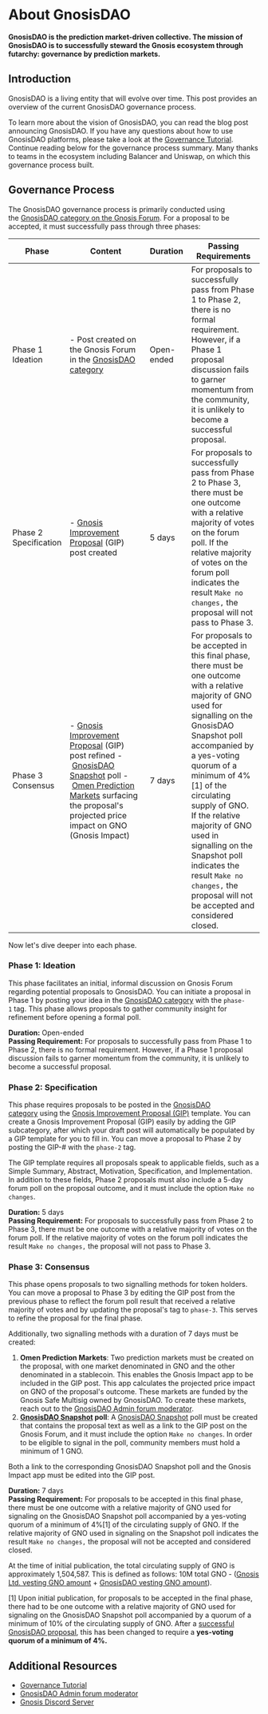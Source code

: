 About GnosisDAO
====================================

**GnosisDAO is the prediction market-driven collective. The mission of GnosisDAO is to successfully steward the Gnosis ecosystem through futarchy: governance by prediction markets.**

Introduction
------------------

GnosisDAO is a living entity that will evolve over time. This post provides an overview of the current GnosisDAO governance process.

To learn more about the vision of GnosisDAO, you can read the blog post announcing GnosisDAO. If you have any questions about how to use GnosisDAO platforms, please take a look at the [Governance Tutorial](https://blog.gnosis.pm/gnosisdao-governance-tutorial-8257f5a1adb4). Continue reading below for the governance process summary. Many thanks to teams in the ecosystem including Balancer and Uniswap, on which this governance process built.

Governance Process
------------------

The GnosisDAO governance process is primarily conducted using the [GnosisDAO category on the Gnosis Forum](https://forum.gnosis.io/c/dao). For a proposal to be accepted, it must successfully pass through three phases:

| Phase | Content | Duration | Passing Requirements |
| --- | --- | --- | --- |
| Phase 1 Ideation | - Post created on the Gnosis Forum in the [GnosisDAO category](https://forum.gnosis.io/c/dao) | Open-ended | For proposals to successfully pass from Phase 1 to Phase 2, there is no formal requirement. However, if a Phase 1 proposal discussion fails to garner momentum from the community, it is unlikely to become a successful proposal. |
| Phase 2 Specification | - [Gnosis Improvement Proposal](https://forum.gnosis.io/t/gip-0-template/734) (GIP) post created | 5 days | For proposals to successfully pass from Phase 2 to Phase 3, there must be one outcome with a relative majority of votes on the forum poll. If the relative majority of votes on the forum poll indicates the result `Make no changes,` the proposal will not pass to Phase 3. |
| Phase 3 Consensus | - [Gnosis Improvement Proposal](https://forum.gnosis.io/t/gip-0-template/734) (GIP) post refined - [GnosisDAO Snapshot](https://snapshot.page/#/gnosis) poll - [Omen Prediction Markets](https://omen.eth.link/) surfacing the proposal's projected price impact on GNO (Gnosis Impact) | 7 days | For proposals to be accepted in this final phase, there must be one outcome with a relative majority of GNO used for signalling on the GnosisDAO Snapshot poll accompanied by a yes-voting quorum of a minimum of 4%[1] of the circulating supply of GNO. If the relative majority of GNO used in signalling on the Snapshot poll indicates the result `Make no changes,` the proposal will not be accepted and considered closed. |

Now let's dive deeper into each phase.

### Phase 1: Ideation

This phase facilitates an initial, informal discussion on Gnosis Forum regarding potential proposals to GnosisDAO. You can initiate a proposal in Phase 1 by posting your idea in the [GnosisDAO category](https://forum.gnosis.io/c/dao) with the `phase-1` tag. This phase allows proposals to gather community insight for refinement before opening a formal poll.

**Duration:** Open-ended\
**Passing Requirement:** For proposals to successfully pass from Phase 1 to Phase 2, there is no formal requirement. However, if a Phase 1 proposal discussion fails to garner momentum from the community, it is unlikely to become a successful proposal.

### Phase 2: Specification

This phase requires proposals to be posted in the [GnosisDAO category](https://forum.gnosis.io/c/dao) using the [Gnosis Improvement Proposal (GIP)](https://forum.gnosis.io/t/gip-0-template/734) template. You can create a Gnosis Improvement Proposal (GIP) easily by adding the GIP subcategory, after which your draft post will automatically be populated by a GIP template for you to fill in. You can move a proposal to Phase 2 by posting the GIP-# with the `phase-2` tag.

The GIP template requires all proposals speak to applicable fields, such as a Simple Summary, Abstract, Motivation, Specification, and Implementation. In addition to these fields, Phase 2 proposals must also include a 5-day forum poll on the proposal outcome, and it must include the option `Make no changes`.

**Duration:** 5 days\
**Passing Requirement:** For proposals to successfully pass from Phase 2 to Phase 3, there must be one outcome with a relative majority of votes on the forum poll. If the relative majority of votes on the forum poll indicates the result `Make no changes,` the proposal will not pass to Phase 3.

### Phase 3: Consensus

This phase opens proposals to two signalling methods for token holders. You can move a proposal to Phase 3 by editing the GIP post from the previous phase to reflect the forum poll result that received a relative majority of votes and by updating the proposal's tag to `phase-3`. This serves to refine the proposal for the final phase.

Additionally, two signalling methods with a duration of 7 days must be created:

1.  **Omen Prediction Markets**: Two prediction markets must be created on the proposal, with one market denominated in GNO and the other denominated in a stablecoin. This enables the Gnosis Impact app to be included in the GIP post. This app calculates the projected price impact on GNO of the proposal's outcome. These markets are funded by the Gnosis Safe Multisig owned by GnosisDAO. To create these markets, reach out to the [GnosisDAO Admin forum moderator](https://forum.gnosis.io/u/gnosisdao/).
2.  **[GnosisDAO Snapshot](https://snapshot.page/#/gnosis) poll**: A [GnosisDAO Snapshot](https://snapshot.page/#/gnosis) poll must be created that contains the proposal text as well as a link to the GIP post on the Gnosis Forum, and it must include the option `Make no changes`. In order to be eligible to signal in the poll, community members must hold a minimum of 1 GNO.

Both a link to the corresponding GnosisDAO Snapshot poll and the Gnosis Impact app must be edited into the GIP post.

**Duration:** 7 days\
**Passing Requirement:** For proposals to be accepted in this final phase, there must be one outcome with a relative majority of GNO used for signaling on the GnosisDAO Snapshot poll accompanied by a yes-voting quorum of a minimum of 4%[1] of the circulating supply of GNO. If the relative majority of GNO used in signaling on the Snapshot poll indicates the result `Make no changes,` the proposal will not be accepted and considered closed.

At the time of initial publication, the total circulating supply of GNO is approximately 1,504,587. This is defined as follows: 10M total GNO - ([Gnosis Ltd. vesting GNO amount](https://etherscan.io/address/0x604e4557e9020841f4e8eb98148de3d3cdea350c#tokentxns) + [GnosisDAO vesting GNO amount](https://etherscan.io/address/0xec83f750adfe0e52a8b0dba6eeb6be5ba0bee535#tokentxns)).

[1] Upon initial publication, for proposals to be accepted in the final phase, there had to be one outcome with a relative majority of GNO used for signaling on the GnosisDAO Snapshot poll accompanied by a quorum of a minimum of 10% of the circulating supply of GNO. After a [successful GnosisDAO proposal](https://snapshot.page/#/gnosis/proposal/QmdjWuBnBnPUafW9jBNNsJJvaeQAVExGcFZ7zB38VtNuu4), this has been changed to require a **yes-voting quorum of a minimum of 4%.**

Additional Resources
--------------------

* [Governance Tutorial](https://blog.gnosis.pm/gnosisdao-governance-tutorial-8257f5a1adb4)
* [GnosisDAO Admin forum moderator](https://forum.gnosis.io/u/gnosisdao/)
* [Gnosis Discord Server](https://chat.gnosis.io/)